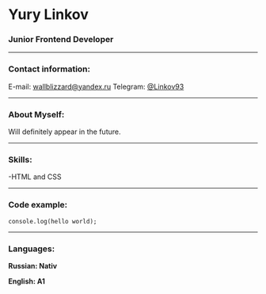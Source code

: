 # **Yury Linkov**

### **Junior Frontend Developer**
---
### **Contact information:**
E-mail: wallblizzard@yandex.ru
Telegram: [@Linkov93](https://t.me/Linkov93)  

---
### **About Myself:**
Will definitely appear in the future.  

---
### **Skills:**
-HTML and CSS  

---
### **Code example:**
`console.log(hello world);`  

---
### **Languages:**
**Russian: Nativ**  

**English: A1**